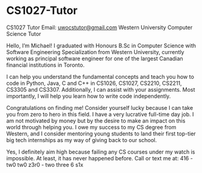 # CS1027-Tutor
CS1027 Tutor
Email: uwocstutor@gmail.com
Western University Computer Science Tutor

Hello, I’m Michael!
I graduated with Honours B.Sc in Computer Science with Software Engineering Specialization from Western University, currently working as principal software engineer for one of the largest Canadian financial institutions in Toronto.

I can help you understand the fundamental concepts and teach you how to code in Python, Java, C and C++ in CS1026, CS1027, CS2210, CS2211, CS3305 and CS3307. Additionally, I can assist with your assignments. Most importantly, I will help you learn how to write code independently.

Congratulations on finding me! Consider yourself lucky because I can take you from zero to hero in this field. I have a very lucrative full-time day job. I am not motivated by money but by the desire to make an impact on this world through helping you. I owe my success to my CS degree from Western, and I consider mentoring young students to land their first top-tier big tech internships as my way of giving back to our school.

Yes, I definitely aim high because failing any CS courses under my watch is impossible. At least, it has never happened before. Call or text me at: 416 - tw0 tw0 z3r0 - two three 6 s1x

